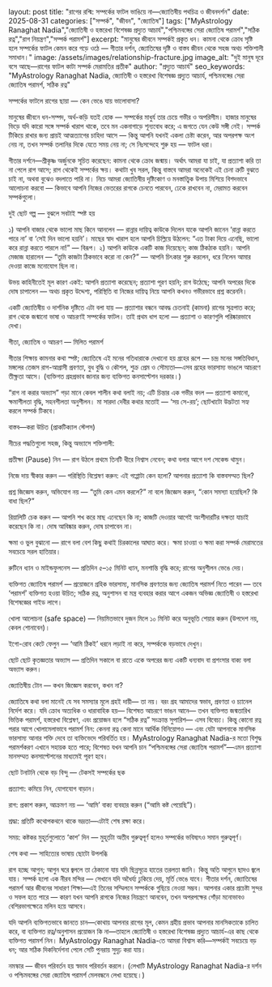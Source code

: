 layout: post title: "রাগের রশ্মি: সম্পর্কের ফাটল ভাঙিয়ে না—জ্যোতিষীয় পথচিত্র ও জীবনদর্শন" date: 2025-08-31 categories: ["সম্পর্ক", "জীবন", "জ্যোতিষ"] tags: ["MyAstrology Ranaghat Nadia","জ্যোতিষী ও হস্তরেখা বিশেষজ্ঞ প্রদ্যুত আচার্য","পশ্চিমবঙ্গের সেরা জ্যোতিষ পরামর্শ","সঠিক রত্ন","রাগ নিয়ন্ত্রণ","সম্পর্ক পরামর্শ"] excerpt: "মানুষের জীবনে সম্পর্কই প্রকৃত ধন। কামনা থেকে ক্রোধ সৃষ্টি হলে সম্পর্কের ফাটল কেমন করে গড়ে ওঠে — গীতার দর্শন, জ্যোতিষের দৃষ্টি ও বাস্তব জীবন থেকে সহজ অথচ শক্তিশালী সমাধান।" image: /assets/images/relationship-fracture.jpg image_alt: "দুই মানুষ দূরে বসে আছে—রাগের ফাটল কাটা সম্পর্ক মেরামতির প্রতীক" author: "প্রদ্যুত আচার্য" seo_keywords: "MyAstrology Ranaghat Nadia, জ্যোতিষী ও হস্তরেখা বিশেষজ্ঞ প্রদ্যুত আচার্য, পশ্চিমবঙ্গের সেরা জ্যোতিষ পরামর্শ, সঠিক রত্ন"

সম্পর্কের ফাটলে রাগের ছায়া — কেন ভেঙে যায় ভালোবাসা?

মানুষের জীবনে ধন-সম্পদ, অর্থ-কড়ি যতই হোক — সম্পর্কের মাধুর্য তার চেয়ে গভীর ও অপরিসীম। হাজার মানুষের ভিড়ে যদি কারো সঙ্গে সম্পর্ক খারাপ থাকে, তবে মন একনাগাড়ে শূন্যবোধ করে; এ জগতে যেন কেউ সঙ্গী নেই। সম্পর্ক টিকিয়ে রাখার জন্য প্রায়ই আত্মত্যাগের চাহিদা আসে — কিন্তু আপনি যখনই একলা চেষ্টা করেন, আর অপরপক্ষ অংশ নেয় না, তখন সম্পর্ক তলানির দিকে যেতে সময় নেয় না; সে নিঃসন্দেহে শুরু হয় — ফাটল ধরা।

গীতার দর্শনে—শ্রীকৃষ্ণ অর্জুনকে সূচিত করেছেন: কামনা থেকে ক্রোধ জন্মায়। অর্থাৎ আমরা যা চাই, যা প্রত্যাশা করি তা না পেলে রাগ আসে; রাগ থেকেই সম্পর্কের ক্ষয়। কথাটা খুব সরল, কিন্তু বাস্তবে আমরা অনেকেই এই চেনা ত্রুটি বুঝতে চাই না, অথবা বুঝেও বদলাতে পারি না। নিচে আমরা জ্যোতিষীয় দৃষ্টিকোণ ও মনস্তাত্ত্বিক উপায় মিশিয়ে বিশদভাবে আলোচনা করবো — কিভাবে আপনি নিজের ভেতরের রাগকে চেনতে পারবেন, ঢেকে রাখবেন না, মেরামত করবেন সম্পর্কগুলো।

দুই ছোট গল্প — বুঝলে সবটাই স্পষ্ট হয়

১) আপনি বাজার থেকে ভালো মাছ কিনে আনলেন — রান্নার দায়িত্ব কাউকে দিলেন যাকে আপনি জানেন ‘রান্না করতে পারে না’ বা ‘সেই দিন ভালো হয়নি’। মাছের স্বাদ খারাপ হলে আপনি চিল্লিয়ে উঠলেন: “এত টাকা দিয়ে এনেছি, ভালো করে রান্না করতে পারলে না!” — বিরূপ।
২) আপনি কাউকে একটি কাজ দিয়েছেন; কাজ ঠিকঠাক হয়নি। আপনি মেজাজ হারালেন — “তুমি কাজটা ঠিকভাবে করো না কেন?” — আপনি চিৎকার শুরু করলেন, ধরে নিলেন আমার দেওয়া কাজে মনোযোগ ছিল না।

উভয় কাহিনীতেই মূল কারণ একই: আপনি প্রত্যাশা করেছেন; প্রত্যাশা পূরণ হয়নি; রাগ উঠেছে; আপনি অপরের দিকে দোষ চাপালেন — অথচ প্রকৃত উদ্দেশ্য, পরিস্থিতি বা নিজের দায়িত্ব নিয়ে আপনি কখনও গভীরভাবে প্রশ্ন করেননি।

একটি জ্যোতিষীয় ও দার্শনিক দৃষ্টিতে এটা বলা যায় — প্রত্যাশার বন্ধনে আবদ্ধ চেতনাই (কামনা) রাগের সূত্রপাত করে; রাগ থেকে জন্মানো ভাষা ও আচরণই সম্পর্কের ফাটল। তাই প্রথম ধাপ হলো — প্রত্যাশা ও কারণগুলি পরিষ্কারভাবে দেখা।

গীতা, জ্যোতিষ ও আচরণ — মিলিত পরামর্শ

গীতার শিক্ষায় কামনার কথা স্পষ্ট; জ্যোতিষে এই মনের গতিধারাকে দেখানো হয় গ্রহের রূপে — চন্দ্র মনের সঙ্গতিবিধান, মঙ্গলের তেজস রাগ-আগ্রাসী প্রবণতা, বুধ বুদ্ধি ও কৌশল, শুক্র প্রেম ও সৌম্যতা—এসব গ্রহের ভারসাম্য ভাঙলে আচরণে তীক্ষ্ণতা আসে। (ব্যক্তিগত গ্রহপ্রভাব জানার জন্য ব্যক্তিগত কনসাল্টেশন দরকার।)

“রাগ না করার অভ্যাস” গড়া মানে কেবল শালীন কথা বলাই নয়; এটি চিন্তার এক গভীর বদল — প্রত্যাশা কমানো, ক্ষমাশীলতা বৃদ্ধি, সহনশীলতা অনুশীলন। মা সারদা দেবীর কথার মতোই — ‘সয় সে-রয়’; ছোটখাটো উদ্ভটতা সহ্য করলে সম্পর্ক টিকবে।

বাস্তব—করা উচিত (প্রাকটিক্যাল স্টেপস)

নীচের পদ্ধতিগুলো সহজ, কিন্তু অভ্যাসে শক্তিশালী:

প্রতীক্ষা (Pause) নিন — রাগ উঠলে প্রথমে তিনটি ধীরে নিশ্বাস নেবেন; কথা বলার আগে দশ সেকেন্ড থামুন।

নিজে দায় স্বীকার করুন — পরিস্থিতি বিশ্লেষণ করুন: এই গপ্পোটা কেন হলো? আপনার প্রত্যাশা কি বাস্তবসম্মত ছিল?

প্রশ্ন জিজ্ঞেস করুন, অভিযোগ নয় — “তুমি কেন এমন করলে?” না বলে জিজ্ঞেস করুন, “কোন সমস্যা হয়েছিল? কি বাধা ছিল?”

রিয়ালিটি চেক করুন — আপনি শখ করে মাছ এনেছেন কি না; কাজটি দেওয়ার আগেই অংশীদারটির দক্ষতা যাচাই করেছেন কি না। দোষ আবিষ্কার করুন, দোষ চাপাবেন না।

ক্ষমা ও ভুল বুঝানো — রাগে বলা বেশ কিছু কথাই চিরকালের আঘাত করে। ক্ষমা চাওয়া ও ক্ষমা করা সম্পর্ক মেরামতের সবচেয়ে সরল হাতিয়ার।

রুটিনে ধ্যান ও মাইন্ডফুলনেস — প্রতিদিন ৫–১৫ মিনিট ধ্যান, মনশান্তি বৃদ্ধি করে; রাগের অনুশীলন ভেঙে দেয়।

ব্যক্তিগত জ্যোতিষ পরামর্শ — প্রয়োজনে গ্রহিক ভারসাম্য, মানসিক প্রবণতার জন্য জ্যোতিষ পরামর্শ নিতে পারেন — তবে ‘পরামর্শ’ ব্যক্তিগত হওয়া উচিত; সঠিক রত্ন, অনুশাসন বা মন্ত্র ব্যবহার করার আগে একজন অভিজ্ঞ জ্যোতিষী ও হস্তরেখা বিশেষজ্ঞের গাইড লাগে।

খোলা আলোচনা (safe space) — নিয়মিতভাবে দুজন মিলে ১০ মিনিট করে অনুভূতি শেয়ার করুন (উপদেশ নয়, কেবল শোনাবেন)।

ইগো-রোব কেটে ফেলুন — ‘আমি ঠিকই’ ধরনে লড়াই না করে, সম্পর্ককে বড়ভাবে দেখুন।

ছোট ছোট কৃতজ্ঞতার অভ্যাস — প্রতিদিন সকালে বা রাতে একে অপরের জন্য একটি ধন্যবাদ বা প্রশংসার বাক্য বলা অভ্যাস করুন।

জ্যোতিষীয় টোন — কখন জিজ্ঞেস করবেন, কখন না?

জ্যোতিষে কথা বলা মানেই যে সব সমস্যার মূলে গ্রহই দায়ী— তা নয়। বরং গ্রহ আমাদের স্বভাব, প্রবণতা ও চ্যানেল নির্দেশ করে। যদি ক্রোধ অত্যধিক ও ধারাবাহিক হয়— বিশেষত আচরণে ভাঙন আনে— তখন ব্যক্তিগত জন্মতারিখ ভিত্তিক পরামর্শ, হস্তরেখা বিশ্লেষণ, এবং প্রয়োজন হলে “সঠিক রত্ন” সংক্রান্ত সুপারিশ— এসব বিবেচ্য। কিন্তু কোনো রত্ন পরার আগে খোলামেলাভাবে পরামর্শ নিন: কেননা রত্ন কেনা মানে আর্থিক বিনিয়োগও — এবং যেটা আপনাকে মানসিক ভারসাম্য আনার শক্তি দেবে তা ব্যক্তিভেদে পরিবর্তিত হয়। MyAstrology Ranaghat Nadia-র মতো বিশুদ্ধ পরামর্শকরণ এখানে সহায়ক হতে পারে; বিশেষত যখন আপনি চান “পশ্চিমবঙ্গের সেরা জ্যোতিষ পরামর্শ”—এমন প্রত্যাশা মানসম্মত কনসাল্টেশনের মাধ্যমেই পূরণ হবে।

ছোট টনাটনি থেকে বড় বিন্দু — টেকসই সম্পর্কের ছক

প্রত্যাশা: কমিয়ে নিন, যোগাযোগ বাড়ান।

রাগ: প্রকাশ করুন, আক্রমণ নয় — ‘আমি’ বাক্য ব্যবহার করুন (“আমি কষ্ট পেয়েছি”)।

শ্রদ্ধা: প্রতিটি কথোপকথনে থাকে ভদ্রতা—এটাই শেষ রক্ষা করে।

সময়: কষ্টকর মুহূর্তগুলোতে ‘কাশ’ দিন — মুহূর্তটা অতীব গুরুত্বপূর্ণ হলেও সম্পর্কের ভবিষ্যৎও সমান গুরুত্বপূর্ণ।

শেষ কথা — সাহিত্যের ভাষায় ছোটো উপলব্ধি

রাগ হচ্ছে আগুন; আগুন ঘরে জ্বললে তা ঠেকানো যায় যদি ছিন্নসূত্রে হাতের তরলতা জানি। কিন্তু অতি আগুনে ছাদও জ্বলে যায়। সম্পর্ক হলো এক নীরব মন্দির — সেখানে যদি অধৈর্য্য ঢুকিয়ে দেয়, মূর্তি ভেঙে যাবে। গীতার দর্শন, জ্যোতিষের পরামর্শ আর জীবনের সাধারণ শিক্ষা—এই তিনের সম্মিলনে সম্পর্ককে গুছিয়ে নেওয়া সম্ভব। আপনার একার প্রচেষ্টা সুন্দর ও সফল হতে পারে — কারণ যখন আপনি রাগকে নিজের নিয়ন্ত্রণে আনবেন, তখন অপরপক্ষের গোঁড়া মনোভাবও বেশিরভাগক্ষেত্রে মলিন হয়ে আসবে।

যদি আপনি ব্যক্তিগতভাবে জানতে চান—কোথায় আপনার রাগের মূল, কেমন গ্রহীয় প্রভাব আপনার মানসিকতাকে চালিত করে, বা ব্যক্তিগত রত্ন/অনুশাসন প্রয়োজন কি না—তাহলে জ্যোতিষী ও হস্তরেখা বিশেষজ্ঞ প্রদ্যুত আচার্য-এর কাছ থেকে ব্যক্তিগত পরামর্শ নিন। MyAstrology Ranaghat Nadia-তে আমরা বিশ্বাস করি—সম্পর্কই সবচেয়ে বড় ধন; আর সঠিক দিকনির্দেশনা পেলে সেটি পুনরায় সুদৃঢ় করা যায়।

নমস্কার — জীবন পরিবর্তন হয় স্বভাব পরিবর্তন করলে।
(লেখাটি MyAstrology Ranaghat Nadia-র দর্শন ও পশ্চিমবঙ্গের সেরা জ্যোতিষ পরামর্শ মেলবন্ধনে লেখা হয়েছে।)


